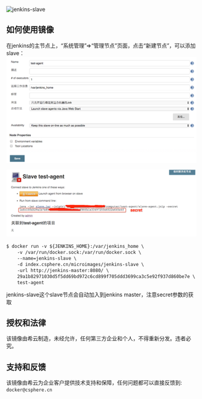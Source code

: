 ![jenkins-slave](https://csphere.cn/assets/33acb95a-24e8-4559-9889-fa31b8cb95bd)

## 如何使用镜像
在jenkins的主节点上，“系统管理”=>“管理节点”页面，点击“新建节点”，可以添加slave：
![](https://github.com/nicescale/microimage-jenkins-slave/blob/master/testagent.png?raw=true)

![](https://github.com/nicescale/microimage-jenkins-slave/blob/master/slavesecret.png?raw=true)

```console
$ docker run -v ${JENKINS_HOME}:/var/jenkins_home \
    -v /var/run/docker.sock:/var/run/docker.sock \
    --name=jenkins-slave \
    -d index.csphere.cn/microimages/jenkins-slave \
    -url http://jenkins-master:8080/ \
    29a1b82971030d5f5dd69bd972c6cd899f705ddd3699ca3c5e92f937d860be7e \
    test-agent
```

jenkins-slave这个slave节点会自动加入到jenkins master，注意secret参数的获取

## 授权和法律

该镜像由希云制造，未经允许，任何第三方企业和个人，不得重新分发。违者必究。

## 支持和反馈

该镜像由希云为企业客户提供技术支持和保障，任何问题都可以直接反馈到: `docker@csphere.cn`

